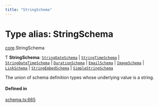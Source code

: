 ```yaml
---
title: "StringSchema"
---
```

# Type alias: StringSchema

[core](../modules/core.md).StringSchema

Ƭ **StringSchema**: [`StringDateSchema`](../interfaces/core.StringDateSchema.md) \| [`StringTimeSchema`](../interfaces/core.StringTimeSchema.md) \| [`StringDateTimeSchema`](../interfaces/core.StringDateTimeSchema.md) \| [`DurationSchema`](../interfaces/core.DurationSchema.md) \| [`EmailSchema`](../interfaces/core.EmailSchema.md) \| [`ImageSchema`](../interfaces/core.ImageSchema.md) \| [`LinkSchema`](../interfaces/core.LinkSchema.md) \| [`StringEmbedSchema`](../interfaces/core.StringEmbedSchema.md) \| [`SimpleStringSchema`](../interfaces/core.SimpleStringSchema.md)

The union of schema definition types whose underlying value is a string.

#### Defined in

[schema.ts:665](https://github.com/coda/packs-sdk/blob/main/schema.ts#L665)
